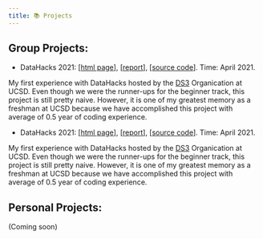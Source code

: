 ```yaml
---
title: 📚 Projects
---
```


## Group Projects:
- DataHacks 2021: [[html page](https://weiyueli7.github.io/DataHacks2021/Beginner_TheBalds_code.html)], [[report](https://drive.google.com/file/d/1YPIDtfS09ARYrcbHsIdaK3z5zeXteL4N/view?usp=sharing)], [[source code](https://github.com/weiyueli7/DataHacks2021)]. Time: April 2021.

 My first experience with DataHacks hosted by the [DS3](https://ds3.ucsd.edu/) Organication at UCSD. Even though we were the runner-ups for the beginner track, this project is still pretty naive. However, it is one of my greatest memory as a freshman at UCSD because we have accomplished this project with average of 0.5 year of coding experience.
 
 - DataHacks 2021: [[html page](https://weiyueli7.github.io/DataHacks2021/Beginner_TheBalds_code.html)], [[report](https://drive.google.com/file/d/1YPIDtfS09ARYrcbHsIdaK3z5zeXteL4N/view?usp=sharing)], [[source code](https://github.com/weiyueli7/DataHacks2021)]. Time: April 2021.

 My first experience with DataHacks hosted by the [DS3](https://ds3.ucsd.edu/) Organication at UCSD. Even though we were the runner-ups for the beginner track, this project is still pretty naive. However, it is one of my greatest memory as a freshman at UCSD because we have accomplished this project with average of 0.5 year of coding experience.


## Personal Projects:

(Coming soon)
